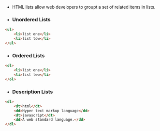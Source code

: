 - HTML lists allow web developers to groupt a set of related items in lists.
- ### Unordered Lists
```html
<ul>
	<li>list one</li>
	<li>list tow</li>
</ul>
```
- ### Ordered Lists
```html
<ol>
	<li>list one</li>
	<li>list two</li>
</ol>
```
- ### Description Lists
```html
<dl>
	<dt>html</dt>
	<dd>Hyper text markup language</dd>
	<dt>javascript</dt>
	<dd>A web standard language.</dd>
</dl>
```
